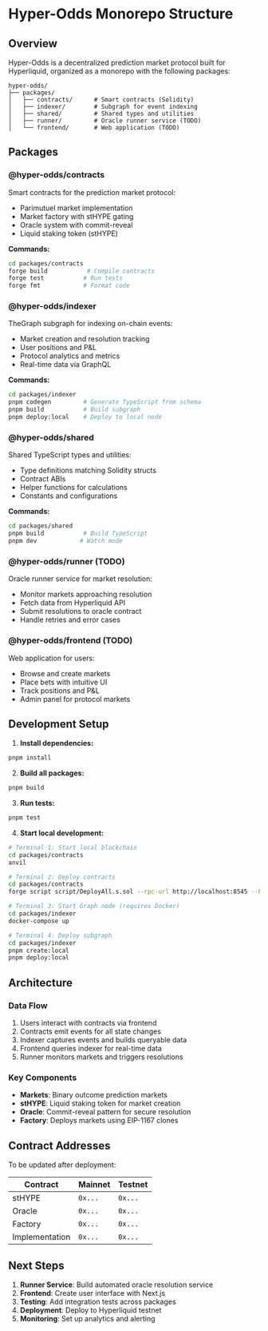 # Hyper-Odds Monorepo Structure

## Overview

Hyper-Odds is a decentralized prediction market protocol built for Hyperliquid, organized as a monorepo with the following packages:

```
hyper-odds/
├── packages/
│   ├── contracts/      # Smart contracts (Solidity)
│   ├── indexer/        # Subgraph for event indexing
│   ├── shared/         # Shared types and utilities
│   ├── runner/         # Oracle runner service (TODO)
│   └── frontend/       # Web application (TODO)
```

## Packages

### @hyper-odds/contracts
Smart contracts for the prediction market protocol:
- Parimutuel market implementation
- Market factory with stHYPE gating
- Oracle system with commit-reveal
- Liquid staking token (stHYPE)

**Commands:**
```bash
cd packages/contracts
forge build           # Compile contracts
forge test           # Run tests
forge fmt            # Format code
```

### @hyper-odds/indexer
TheGraph subgraph for indexing on-chain events:
- Market creation and resolution tracking
- User positions and P&L
- Protocol analytics and metrics
- Real-time data via GraphQL

**Commands:**
```bash
cd packages/indexer
pnpm codegen         # Generate TypeScript from schema
pnpm build           # Build subgraph
pnpm deploy:local    # Deploy to local node
```

### @hyper-odds/shared
Shared TypeScript types and utilities:
- Type definitions matching Solidity structs
- Contract ABIs
- Helper functions for calculations
- Constants and configurations

**Commands:**
```bash
cd packages/shared
pnpm build           # Build TypeScript
pnpm dev            # Watch mode
```

### @hyper-odds/runner (TODO)
Oracle runner service for market resolution:
- Monitor markets approaching resolution
- Fetch data from Hyperliquid API
- Submit resolutions to oracle contract
- Handle retries and error cases

### @hyper-odds/frontend (TODO)
Web application for users:
- Browse and create markets
- Place bets with intuitive UI
- Track positions and P&L
- Admin panel for protocol markets

## Development Setup

1. **Install dependencies:**
```bash
pnpm install
```

2. **Build all packages:**
```bash
pnpm build
```

3. **Run tests:**
```bash
pnpm test
```

4. **Start local development:**
```bash
# Terminal 1: Start local blockchain
cd packages/contracts
anvil

# Terminal 2: Deploy contracts
cd packages/contracts
forge script script/DeployAll.s.sol --rpc-url http://localhost:8545 --broadcast

# Terminal 3: Start Graph node (requires Docker)
cd packages/indexer
docker-compose up

# Terminal 4: Deploy subgraph
cd packages/indexer
pnpm create:local
pnpm deploy:local
```

## Architecture

### Data Flow
1. Users interact with contracts via frontend
2. Contracts emit events for all state changes
3. Indexer captures events and builds queryable data
4. Frontend queries indexer for real-time data
5. Runner monitors markets and triggers resolutions

### Key Components
- **Markets**: Binary outcome prediction markets
- **stHYPE**: Liquid staking token for market creation
- **Oracle**: Commit-reveal pattern for secure resolution
- **Factory**: Deploys markets using EIP-1167 clones

## Contract Addresses

To be updated after deployment:

| Contract | Mainnet | Testnet |
|----------|---------|---------|
| stHYPE | `0x...` | `0x...` |
| Oracle | `0x...` | `0x...` |
| Factory | `0x...` | `0x...` |
| Implementation | `0x...` | `0x...` |

## Next Steps

1. **Runner Service**: Build automated oracle resolution service
2. **Frontend**: Create user interface with Next.js
3. **Testing**: Add integration tests across packages
4. **Deployment**: Deploy to Hyperliquid testnet
5. **Monitoring**: Set up analytics and alerting